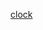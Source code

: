 [clock](https://github.com/creativeCodingART2210Fall2019Section2/Purvis_Liza__ART2210_Fall2019/edit/master/Exercises(real)/clock%20exercise/092519index.html)
